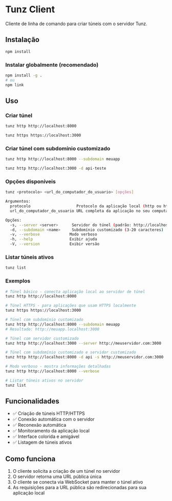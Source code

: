 # Tunz Client

Cliente de linha de comando para criar túneis com o servidor Tunz.

## Instalação

```bash
npm install
```

### Instalar globalmente (recomendado)

```bash
npm install -g .
# ou
npm link
```

## Uso

### Criar túnel

```bash
tunz http http://localhost:8000
```

```bash
tunz https https://localhost:3000
```

### Criar túnel com subdomínio customizado

```bash
tunz http http://localhost:8000 --subdomain meuapp
```

```bash
tunz http http://localhost:3000 -d api-teste
```

### Opções disponíveis

```bash
tunz <protocolo> <url_do_computador_do_usuario> [opções]

Argumentos:
  protocolo                    Protocolo da aplicação local (http ou https)
  url_do_computador_do_usuario URL completa da aplicação no seu computador

Opções:
  -s, --server <server>      Servidor do túnel (padrão: http://localhost:3000)
  -d, --subdomain <name>     Subdomínio customizado (3-20 caracteres)
  -v, --verbose             Modo verboso
  -h, --help                Exibir ajuda
  -V, --version             Exibir versão
```

### Listar túneis ativos

```bash
tunz list
```

### Exemplos

```bash
# Túnel básico - conecta aplicação local ao servidor de túnel
tunz http http://localhost:8000

# Túnel HTTPS - para aplicações que usam HTTPS localmente
tunz https https://localhost:3000

# Túnel com subdomínio customizado
tunz http http://localhost:8000 --subdomain meuapp
# Resultado: http://meuapp.localhost:3000

# Túnel com servidor customizado
tunz http http://localhost:3000 --server http://meuservidor.com:3000

# Túnel com subdomínio customizado e servidor customizado
tunz http http://localhost:8000 -d api -s http://meuservidor.com:3000

# Modo verboso - mostra informações detalhadas
tunz http http://localhost:8000 --verbose

# Listar túneis ativos no servidor
tunz list
```

## Funcionalidades

- ✅ Criação de túneis HTTP/HTTPS
- ✅ Conexão automática com o servidor
- ✅ Reconexão automática
- ✅ Monitoramento da aplicação local
- ✅ Interface colorida e amigável
- ✅ Listagem de túneis ativos

## Como funciona

1. O cliente solicita a criação de um túnel no servidor
2. O servidor retorna uma URL pública única
3. O cliente se conecta via WebSocket para manter o túnel ativo
4. As requisições para a URL pública são redirecionadas para sua aplicação local
